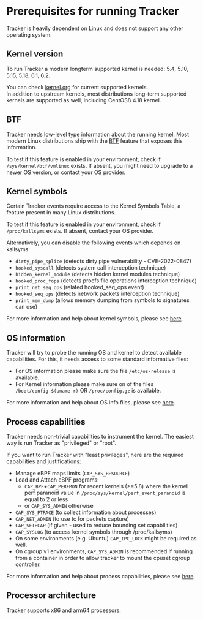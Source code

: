 # Prerequisites for running Tracker

Tracker is heavily dependent on Linux and does not support any other operating system.

<!--
every section should roughly cover:
1. what is this prereq
2. why is it needed
3. how to test if I'm compliant
4. link for details and help
-->

## Kernel version

To run Tracker a modern longterm supported kernel is needed: 5.4, 5.10, 5.15, 5.18, 6.1, 6.2.

You can check [kernel.org](https://kernel.org) for current supported kernels.  
In addition to upstream kernels, most distributions long-term supported kernels are supported as well, including CentOS8 4.18 kernel.

## BTF

Tracker needs low-level type information about the running kernel. Most modern Linux distributions ship with the [BTF](https://www.kernel.org/doc/html/latest/bpf/btf.html) feature that exposes this information.  

To test if this feature is enabled in your environment, check if `/sys/kernel/btf/vmlinux` exists. If absent, you might need to upgrade to a newer OS version, or contact your OS provider.

## Kernel symbols

Certain Tracker events require access to the Kernel Symbols Table, a feature present in many Linux distributions.

To test if this feature is enabled in your environment, check if `/proc/kallsyms` exists. If absent, contact your OS provider. 

Alternatively, you can disable the following events which depends on kallsyms:

- `dirty_pipe_splice` (detects dirty pipe vulnerability - CVE-2022-0847)
- `hooked_syscall` (detects system call interception technique)
- `hidden_kernel_module` (detects hidden kernel modules technique)
- `hooked_proc_fops` (detects procfs file operations interception technique)
- `print_net_seq_ops` (related hooked_seq_ops event)
- `hooked_seq_ops` (detects network packets interception technique)
- `print_mem_dump` (allows memory dumping from symbols to signatures can use)

For more information and help about kernel symbols, please see [here](../advanced/ksyms.md).

## OS information

Tracker will try to probe the running OS and kernel to detect available capabilities. For this, it needs access to some standard informative files:

- For OS information please make sure the file `/etc/os-release` is available.
- For Kernel information please make sure on of the files `/boot/config-$(uname-r)` OR `/proc/config.gz` is available.

For more information and help about OS info files, please see [here](../advanced/os-info.md).

## Process capabilities

Tracker needs non-trivial capabilities to instrument the kernel. The easiest way is run Tracker as "privileged" or "root".  

If you want to run Tracker with "least privileges", here are the required capabilities and justifications:

- Manage eBPF maps limits (`CAP_SYS_RESOURCE`)
- Load and Attach eBPF programs:
    - `CAP_BPF`+`CAP_PERFMON` for recent kernels (>=5.8) where the kernel perf paranoid value in `/proc/sys/kernel/perf_event_paranoid` is equal to 2 or less
    - or `CAP_SYS_ADMIN` otherwise
- `CAP_SYS_PTRACE` (to collect information about processes)
- `CAP_NET_ADMIN` (to use tc for packets capture)
- `CAP_SETPCAP` (if given - used to reduce bounding set capabilities)
- `CAP_SYSLOG` (to access kernel symbols through /proc/kallsyms)
- On some environments (e.g. Ubuntu) `CAP_IPC_LOCK` might be required as well.
- On cgroup v1 environments, `CAP_SYS_ADMIN` is recommended if running from a container in order to allow tracker to mount the cpuset cgroup controller.

For more information and help about process capabilities, please see [here](../advanced/dropping-capabilities.md).

## Processor architecture

Tracker supports x86 and arm64 processors.
